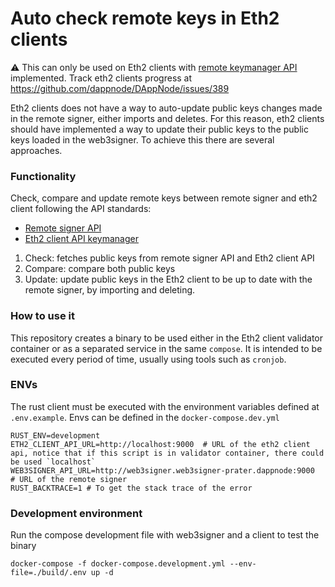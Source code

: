 # Auto check remote keys in Eth2 clients

:warning: This can only be used on Eth2 clients with [remote keymanager API](https://ethereum.github.io/keymanager-APIs/) implemented. Track eth2 clients progress at https://github.com/dappnode/DAppNode/issues/389

Eth2 clients does not have a way to auto-update public keys changes made in the remote signer, either imports and deletes. For this reason, eth2 clients should have implemented a way to update their public keys to the public keys loaded in the web3signer. To achieve this there are several approaches.

### Functionality

Check, compare and update remote keys between remote signer and eth2 client following the API standards:

- [Remote signer API](https://consensys.github.io/web3signer/web3signer-eth2.html#tag/Keymanager)
- [Eth2 client API keymanager](https://ethereum.github.io/keymanager-APIs/#/Remote%20Key%20Manager)

1. Check: fetches public keys from remote signer API and Eth2 client API
2. Compare: compare both public keys
3. Update: update public keys in the Eth2 client to be up to date with the remote signer, by importing and deleting.

### How to use it

This repository creates a binary to be used either in the Eth2 client validator container or as a separated service in the same `compose`. It is intended to be executed every period of time, usually using tools such as `cronjob`.

### ENVs

The rust client must be executed with the environment variables defined at `.env.example`. Envs can be defined in the `docker-compose.dev.yml`

```
RUST_ENV=development
ETH2_CLIENT_API_URL=http://localhost:9000  # URL of the eth2 client api, notice that if this script is in validator container, there could be used `localhost`
WEB3SIGNER_API_URL=http://web3signer.web3signer-prater.dappnode:9000  # URL of the remote signer
RUST_BACKTRACE=1 # To get the stack trace of the error
```

### Development environment

Run the compose development file with web3signer and a client to test the binary

```
docker-compose -f docker-compose.development.yml --env-file=./build/.env up -d
```
